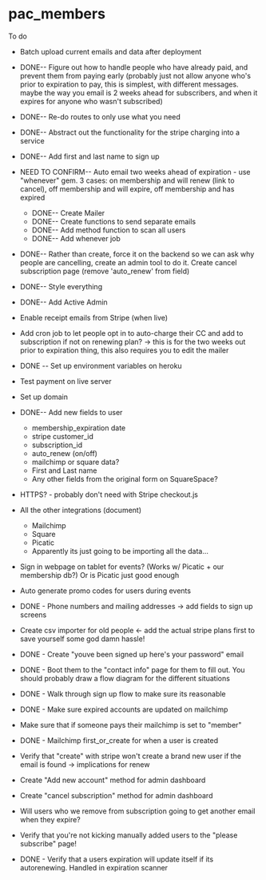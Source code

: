 # pac_members


To do 

* Batch upload current emails and data after deployment
* DONE-- Figure out how to handle people who have already paid, and prevent them from paying early (probably just not allow anyone who's prior to expiration to pay, this is simplest, with different messages. maybe the way you email is 2 weeks ahead for subscribers, and when it expires for anyone who wasn't subscribed)
* DONE-- Re-do routes to only use what you need
* DONE-- Abstract out the functionality for the stripe charging into a service
* DONE-- Add first and last name to sign up
* NEED TO CONFIRM-- Auto email two weeks ahead of expiration - use "whenever" gem. 3 cases: on membership and will renew (link to cancel), off membership and will expire, off membership and has expired
  * DONE-- Create Mailer
  * DONE-- Create functions to send separate emails
  * DONE-- Add method function to scan all users
  * DONE-- Add whenever job
* DONE-- Rather than create, force it on the backend so we can ask why people are cancelling, create an admin tool to do it. Create cancel subscription page (remove 'auto_renew' from field)

* DONE-- Style everything
* DONE-- Add Active Admin
* Enable receipt emails from Stripe (when live)
* Add cron job to let people opt in to auto-charge their CC and add to subscription if not on renewing plan? -> this is for the two weeks out prior to expiration thing, this also requires you to edit the mailer
* DONE -- Set up environment variables on heroku
* Test payment on live server

* Set up domain

* DONE-- Add new fields to user
	* membership_expiration date
	* stripe customer_id
	* subscription_id
	* auto_renew (on/off)
	* mailchimp or square data?
	* First and Last name
	* Any other fields from the original form on SquareSpace?

* HTTPS? - probably don't need with Stripe checkout.js

* All the other integrations (document)
  * Mailchimp
  * Square
  * Picatic
  * Apparently its just going to be importing all the data...

* Sign in webpage on tablet for events? (Works w/ Picatic + our membership db?) Or is Picatic just good enough
* Auto generate promo codes for users during events

* DONE - Phone numbers and mailing addresses -> add fields to sign up screens
* Create csv importer for old people <- add the actual stripe plans first to save yourself some god damn hassle!
* DONE - Create "youve been signed up here's your password" email
* DONE - Boot them to the "contact info" page for them to fill out. You should probably draw a flow diagram for the different situations
* DONE - Walk through sign up flow to make sure its reasonable
* DONE - Make sure expired accounts are updated on mailchimp
* Make sure that if someone pays their mailchimp is set to "member"
* DONE - Mailchimp first_or_create for when a user is created
* Verify that "create" with stripe won't create a brand new user if the email is found -> implications for renew
* Create "Add new account" method for admin dashboard
* Create "cancel subscription" method for admin dashboard
* Will users who we remove from subscription going to get another email when they expire?
* Verify that you're not kicking manually added users to the "please subscribe" page!
* DONE - Verify that a users expiration will update itself if its autorenewing. Handled in expiration scanner